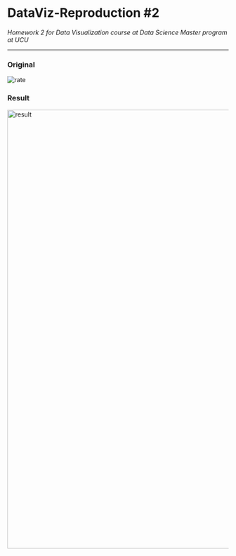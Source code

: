 # DataViz-Reproduction #2
*Homework 2 for Data Visualization course at Data Science Master program at UCU*

------------------------------------------------------------------------------------------------------

### Original 

![rate](https://user-images.githubusercontent.com/22610398/69719238-bf06c280-1118-11ea-81b1-894e0dc4b41d.png)

### Result

<img width="1000" alt="result" src="https://user-images.githubusercontent.com/22610398/69719263-c9c15780-1118-11ea-94dd-1ab839ccc2b8.png">
